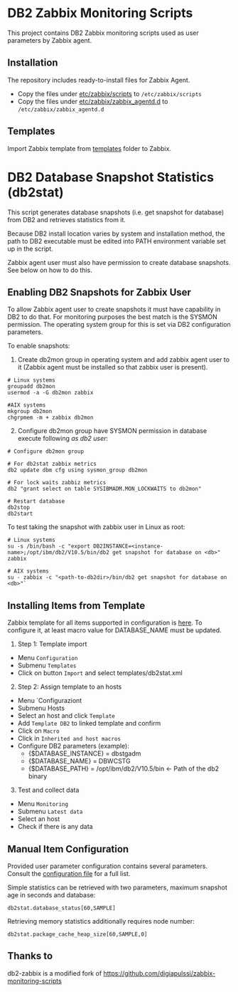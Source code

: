 # DB2 Zabbix Monitoring Scripts

This project contains DB2 Zabbix monitoring scripts used as user parameters by Zabbix agent.

## Installation

The repository includes ready-to-install files for Zabbix Agent.

* Copy the files under [etc/zabbix/scripts](etc/zabbix/scripts) to `/etc/zabbix/scripts`
* Copy the files under [etc/zabbix/zabbix_agentd.d](etc/zabbix/zabbix_agentd.d) to `/etc/zabbix/zabbix_agentd.d`

## Templates

Import Zabbix template from [templates](templates) folder to Zabbix.

# DB2 Database Snapshot Statistics (db2stat)

This script generates database snapshots (i.e. get snapshot for database) from
DB2 and retrieves statistics from it.

Because DB2 install location varies by system and installation method, the path
to DB2 executable must be edited into PATH environment variable set up in the
script.

Zabbix agent user must also have permission to create database snapshots. See
below on how to do this.

## Enabling DB2 Snapshots for Zabbix User

To allow Zabbix agent user to create snapshots it must have capability in DB2
to do that. For monitoring purposes the best match is the SYSMON permission. The
operating system group for this is set via DB2 configuration parameters.

To enable snapshots:

1. Create db2mon group in operating system and add zabbix agent user to it (Zabbix agent must be installed so that zabbix user is present).

```
# Linux systems
groupadd db2mon
usermod -a -G db2mon zabbix

#AIX systems
mkgroup db2mon
chgrpmem -m + zabbix db2mon
```

2. Configure db2mon group have SYSMON permission in database execute following *as db2 user*:

```
# Configure db2mon group

# For db2stat zabbix metrics
db2 update dbm cfg using sysmon_group db2mon

# For lock waits zabbiz metrics
db2 "grant select on table SYSIBMADM.MON_LOCKWAITS to db2mon"

# Restart database
db2stop
db2start
```

To test taking the snapshot with zabbix user in Linux as root:

```
# Linux systems
su -s /bin/bash -c "export DB2INSTANCE=<instance-name>;/opt/ibm/db2/V10.5/bin/db2 get snapshot for database on <db>" zabbix

# AIX systems
su - zabbix -c "<path-to-db2dir>/bin/db2 get snapshot for database on <db>"`
```

## Installing Items from Template

Zabbix template for all items supported in configuration is [here](templates/db2stat.xml).
To configure it, at least macro value for DATABASE_NAME must be updated.

1. Step 1: Template import 
  * Menu `Configuration`
  * Submenu `Templates`
  * Click on button `Import` and select templates/db2stat.xml
  
2. Step 2: Assign template to an hosts
  * Menu `Configuraziont
  * Submenu Hosts
  * Select an host and click `Template`
  * Add `Template DB2` to linked template and confirm
  * Click on `Macro`
  * Click in `Inherited and host macros`
  * Configure DB2 parameters (example):
    * {$DATABASE_INSTANCE} = dbstgadm
    * {$DATABASE_NAME} = DBWCSTG
    * {$DATABASE_PATH} = /opt/ibm/db2/V10.5/bin <- Path of the db2 binary

3. Test and collect data  
  * Menu `Monitoring`
  * Submenu `Latest data`
  * Select an host
  * Check if there is any data
 
## Manual Item Configuration

Provided user parameter configuration contains several parameters. Consult the
[configuration file](../etc/zabbix/zabbix_agentd.d/db2stat.conf) for a full list.

Simple statistics can be retrieved with two parameters, maximum snapshot age in seconds and database:

`db2stat.database_status[60,SAMPLE]`

Retrieving memory statistics additionally requires node number:

`db2stat.package_cache_heap_size[60,SAMPLE,0]`

## Thanks to

db2-zabbix is a modified fork of https://github.com/digiapulssi/zabbix-monitoring-scripts
